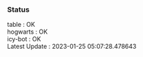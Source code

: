 ### Status


table : OK  
hogwarts : OK  
icy-bot : OK  
Latest Update : 2023-01-25 05:07:28.478643
